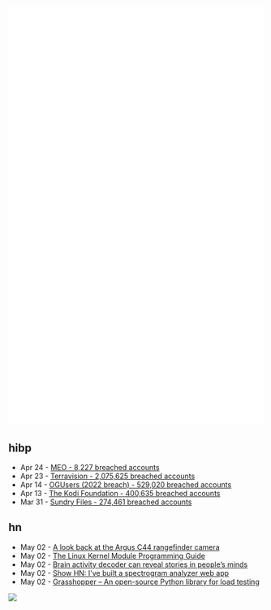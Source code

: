 ![Metrics](https://raw.githubusercontent.com/phixion/phixion/master/metrics.svg)

## hibp

<!--
for https://github.com/phixion/phixion/blob/main/.github/workflows/feeds.yml
-->
<!--START_SECTION:haveibeenpwnd-->
- Apr 24 - [MEO - 8,227 breached accounts](https://haveibeenpwned.com/PwnedWebsites#MEO)
- Apr 23 - [Terravision - 2,075,625 breached accounts](https://haveibeenpwned.com/PwnedWebsites#Terravision)
- Apr 14 - [OGUsers (2022 breach) - 529,020 breached accounts](https://haveibeenpwned.com/PwnedWebsites#OGUsers2022)
- Apr 13 - [The Kodi Foundation - 400,635 breached accounts](https://haveibeenpwned.com/PwnedWebsites#KodiFoundation)
- Mar 31 - [Sundry Files - 274,461 breached accounts](https://haveibeenpwned.com/PwnedWebsites#SundryFiles)
<!--END_SECTION:haveibeenpwnd-->

## hn

<!--
for https://github.com/phixion/phixion/blob/main/.github/workflows/feeds.yml
-->
<!--START_SECTION:hn-->
- May 02 - [A look back at the Argus C44 rangefinder camera](https://notes.ericjiang.com/posts/1265)
- May 02 - [The Linux Kernel Module Programming Guide](https://sysprog21.github.io/lkmpg/)
- May 02 - [Brain activity decoder can reveal stories in people’s minds](https://news.utexas.edu/2023/05/01/brain-activity-decoder-can-reveal-stories-in-peoples-minds/)
- May 02 - [Show HN: I&#x27;ve built a spectrogram analyzer web app](https://webfft.net/dft/)
- May 02 - [Grasshopper – An open-source Python library for load testing](https://innovation.alteryx.com/introducing-grasshopper-an-open-source-python-library-for-load-testing/)
<!--END_SECTION:hn-->

<!--
for https://yhype.me
-->
![](https://hit.yhype.me/github/profile?user_id=13013670)
